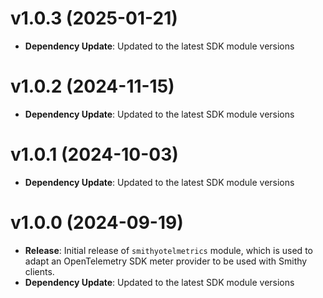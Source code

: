 # v1.0.3 (2025-01-21)

* **Dependency Update**: Updated to the latest SDK module versions

# v1.0.2 (2024-11-15)

* **Dependency Update**: Updated to the latest SDK module versions

# v1.0.1 (2024-10-03)

* **Dependency Update**: Updated to the latest SDK module versions

# v1.0.0 (2024-09-19)

* **Release**: Initial release of `smithyotelmetrics` module, which is used to adapt an OpenTelemetry SDK meter provider to be used with Smithy clients.
* **Dependency Update**: Updated to the latest SDK module versions

